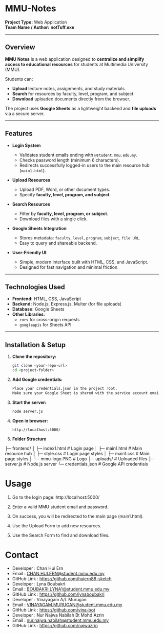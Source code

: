 # MMU-Notes

**Project Type:** Web Application  
**Team Name / Author:** **notTuff.exe**  


---

## **Overview**

**MMU Notes** is a web application designed to **centralize and simplify access to educational resources** for students at Multimedia University (MMU).  

Students can:  

- **Upload** lecture notes, assignments, and study materials.  
- **Search** for resources by faculty, level, program, and subject.  
- **Download** uploaded documents directly from the browser.  

The project uses **Google Sheets** as a lightweight backend and **file uploads** via a secure server.

---

## **Features**

- **Login System**  
  - Validates student emails ending with `@student.mmu.edu.my`.  
  - Checks password length (minimum 6 characters).  
  - Redirects successfully logged-in users to the main resource hub (`main1.html`).  

- **Upload Resources**  
  - Upload PDF, Word, or other document types.  
  - Specify **faculty, level, program, and subject**.  

- **Search Resources**  
  - Filter by **faculty, level, program, or subject**.  
  - Download files with a single click.  

- **Google Sheets Integration**  
  - Stores metadata: `faculty`, `level`, `program`, `subject`, `file URL`.  
  - Easy to query and shareable backend.  

- **User-Friendly UI**  
  - Simple, modern interface built with HTML, CSS, and JavaScript.  
  - Designed for fast navigation and minimal friction.  

---

## **Technologies Used**

- **Frontend:** HTML, CSS, JavaScript  
- **Backend:** Node.js, Express.js, Multer (for file uploads)  
- **Database:** Google Sheets  
- **Other Libraries:**  
  - `cors` for cross-origin requests  
  - `googleapis` for Sheets API  

---

## **Installation & Setup**

1. **Clone the repository:**  
   ```bash
   git clone <your-repo-url>
   cd <project-folder>
2. **Add Google credentials:**
   ```bash
   Place your credentials.json in the project root.
   Make sure your Google Sheet is shared with the service account email.
3. **Start the server:**
   ```bash
   node server.js
4. **Open in browser:**
   ```arduino
   http://localhost:5000/
5. **Folder Structure**
   
├─ frontend/
│   ├─ index1.html       # Login page
│   ├─ main1.html        # Main resource hub
│   ├─ style.css         # Login page styles
│   ├─ main1.css         # Main page styles
│   └─ mmu-logo.PNG      # Logo
├─ uploads/              # Uploaded files
├─ server.js             # Node.js server
└─ credentials.json      # Google API credentials
# Usage

1. Go to the login page: http://localhost:5000/

2. Enter a valid MMU student email and password.

3. On success, you will be redirected to the main page (main1.html).

4. Use the Upload Form to add new resources.

5. Use the Search Form to find and download files.

# Contact
* Developer : Chan Hui Ern
* Email : CHAN.HUI.ERN@student.mmu.edu.my
* GitHub Link : https://github.com/huiern88-sketch
* Developer : Lyna Boubakri
* Email : BOUBAKRI.LYNA1@student.mmu.edu.my
* GitHub Link : https://github.com/lynaboubakri
* Developer : Vinayagam A/L Murugan 
* Email : VINAYAGAM.MURUGAN@student.mmu.edu.my
* GitHub Link : https://github.com/vina-bot
* Developer : Nur Najwa Nabilah Bt Mohd Azrin
* Email : nur.najwa.nabilah@student.mmu.edu.my
* GitHub Link : https://github.com/najwazrin
  

